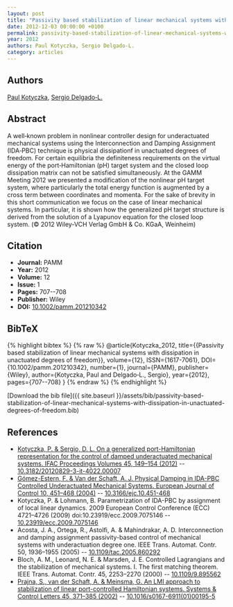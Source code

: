 ```yaml
---
layout: post
title: "Passivity based stabilization of linear mechanical systems with dissipation in unactuated degrees of freedom"
date: 2012-12-03 00:00:00 +0100
permalink: passivity-based-stabilization-of-linear-mechanical-systems-with-dissipation-in-unactuated-degrees-of-freedom
year: 2012
authors: Paul Kotyczka, Sergio Delgado‐L.
category: articles
---
```

 
## Authors
[Paul Kotyczka](authors/paul-kotyczka), [Sergio Delgado‐L.](authors/sergio-delgado-l)
 
## Abstract
A well‐known problem in nonlinear controller design for underactuated mechanical systems using the Interconnection and Damping Assignment (IDA‐PBC) technique is physical dissipationf in unactuated degrees of freedom. For certain equilibria the definiteness requirements on the virtual energy of the port‐Hamiltonian (pH) target system and the closed loop dissipation matrix can not be satisfied simultaneously. At the GAMM Meeting 2012 we presented a modification of the nonlinear pH target system, where particularly the total energy function is augmented by a cross term between coordinates and momenta. For the sake of brevity in this short communication we focus on the case of linear mechanical systems. In particular, it is shown how the generalized pH target structure is derived from the solution of a Lyapunov equation for the closed loop system. (© 2012 Wiley‐VCH Verlag GmbH &amp; Co. KGaA, Weinheim)
 
## Citation
- **Journal:** PAMM
- **Year:** 2012
- **Volume:** 12
- **Issue:** 1
- **Pages:** 707--708
- **Publisher:** Wiley
- **DOI:** [10.1002/pamm.201210342](https://doi.org/10.1002/pamm.201210342)
 
## BibTeX
{% highlight bibtex %}
{% raw %}
@article{Kotyczka_2012,
  title={{Passivity based stabilization of linear mechanical systems with dissipation in unactuated degrees of freedom}},
  volume={12},
  ISSN={1617-7061},
  DOI={10.1002/pamm.201210342},
  number={1},
  journal={PAMM},
  publisher={Wiley},
  author={Kotyczka, Paul and Delgado‐L., Sergio},
  year={2012},
  pages={707--708}
}
{% endraw %}
{% endhighlight %}
 
[Download the bib file]({{ site.baseurl }}/assets/bib/passivity-based-stabilization-of-linear-mechanical-systems-with-dissipation-in-unactuated-degrees-of-freedom.bib)
 
## References
- [Kotyczka, P. & Sergio, D. L. On a generalized port-Hamiltonian representation for the control of damped underactuated mechanical systems. IFAC Proceedings Volumes 45, 149–154 (2012)](on-a-generalized-port-hamiltonian-representation-for-the-control-of-damped-underactuated-mechanical-systems) -- [10.3182/20120829-3-it-4022.00007](https://doi.org/10.3182/20120829-3-it-4022.00007)
- [Gómez-Estern, F. & Van der Schaft, A. J. Physical Damping in IDA-PBC Controlled Underactuated Mechanical Systems. European Journal of Control 10, 451–468 (2004)](physical-damping-in-ida-pbc-controlled-underactuated-mechanical-systems) -- [10.3166/ejc.10.451-468](https://doi.org/10.3166/ejc.10.451-468)
- Kotyczka, P. & Lohmann, B. Parametrization of IDA-PBC by assignment of local linear dynamics. 2009 European Control Conference (ECC) 4721–4726 (2009) doi:10.23919/ecc.2009.7075146 -- [10.23919/ecc.2009.7075146](https://doi.org/10.23919/ecc.2009.7075146)
- Acosta, J. A., Ortega, R., Astolfi, A. & Mahindrakar, A. D. Interconnection and damping assignment passivity-based control of mechanical systems with underactuation degree one. IEEE Trans. Automat. Contr. 50, 1936–1955 (2005) -- [10.1109/tac.2005.860292](https://doi.org/10.1109/tac.2005.860292)
- Bloch, A. M., Leonard, N. E. & Marsden, J. E. Controlled Lagrangians and the stabilization of mechanical systems. I. The first matching theorem. IEEE Trans. Automat. Contr. 45, 2253–2270 (2000) -- [10.1109/9.895562](https://doi.org/10.1109/9.895562)
- [Prajna, S., van der Schaft, A. & Meinsma, G. An LMI approach to stabilization of linear port-controlled Hamiltonian systems. Systems &amp; Control Letters 45, 371–385 (2002)](an-lmi-approach-to-stabilization-of-linear-port-controlled-hamiltonian-systems) -- [10.1016/s0167-6911(01)00195-5](https://doi.org/10.1016/s0167-6911(01)00195-5)

